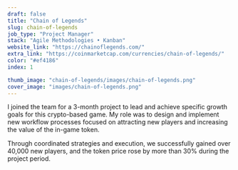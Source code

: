```yaml
---
draft: false
title: "Chain of Legends"
slug: chain-of-legends
job_type: "Project Manager"
stack: "Agile Methodologies • Kanban"
website_link: "https://chainoflegends.com/"
extra_link: "https://coinmarketcap.com/currencies/chain-of-legends/"
color: "#ef4186"
index: 1

thumb_image: "chain-of-legends/images/chain-of-legends.png"
cover_image: "images/chain-of-legends.png"
---
```


I joined the team for a 3-month project to lead and achieve specific growth goals for this crypto-based game. My role was to design and implement new workflow processes focused on attracting new players and increasing the value of the in-game token. 

Through coordinated strategies and execution, we successfully gained over 40,000 new players, and the token price rose by more than 30% during the project period.